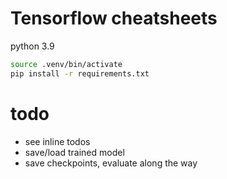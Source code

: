 # Tensorflow cheatsheets

python 3.9

```sh
source .venv/bin/activate
pip install -r requirements.txt
```

# todo
- see inline todos
- save/load trained model
- save checkpoints, evaluate along the way
